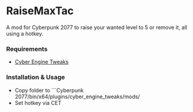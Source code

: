 # RaiseMaxTac
A mod for Cyberpunk 2077 to raise your wanted level to 5 or remove it, all using a hotkey.

### Requirements
- [Cyber Engine Tweaks](https://www.nexusmods.com/cyberpunk2077/mods/107)

### Installation & Usage
- Copy folder to ```Cyberpunk 2077/bin/x64/plugins/cyber_engine_tweaks/mods/
- Set hotkey via CET
